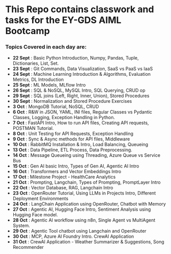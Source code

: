 # This Repo contains classwork and tasks for the EY-GDS AIML Bootcamp
### Topics Covered in each day are:
- **22 Sept**  : Basic Python Introduction, Numpy, Pandas, Tuple, Dictionaries, List, Set.
- **23 Sept**  : Git Commands, Data Visualization, SaaS vs PaaS vs IaaS
- **24 Sept**  : Machine Learning Introduction & Algorithms, Evaluation Metrics, DL Introduction 
- **25 Sept**  : ML Models, MLflow Intro
- **26 Sept**  : SQL & NoSQL, MySQL Intro, SQL Querying, CRUD op
- **29 Sept**  : SQL joins (Left, Right, Inner, Union), Stored Procedures
- **30 Sept**  : Normalization and Stored Procedure Exercises
- **3 Oct**    : MongoDB Tutorial, NoSQL, CRUD
- **6 Oct**    : R&W in JSON, YAML, INI files, Regular Classes vs Pydantic Classes, Logging, Exception Handling in Python.
- **7 Oct**    : FastAPI Intro, How to run API files, Creating API requests, POSTMAN Tutorial.
- **8 Oct**    : Unit Testing for API Requests, Exception Handling
- **9 Oct**    : Sync & Async methods for API files, Middleware
- **10 Oct**   : RabbitMQ Installation & Intro, Load Balancing, Queueing
- **13 Oct**   : Data Pipeline, ETL Process, Data Preprocessing.
- **14 Oct**   : Message Queueing using Threading, Azure Queue vs Service Bus
- **15 Oct**   : Gen AI basic Intro, Types of Gen AI, Agentic AI Intro
- **16 Oct**   : Transformers and Vector Embeddings Intro
- **17 Oct**   : Milestone Project - HealthCare Analytics
- **21 Oct**   : Prompting, Langchain, Types of Prompting, PromptLayer Intro
- **22 Oct**   : Vector Database, RAG, Langchain Intro
- **23 Oct**   : OpenRouter Tutorial, Using LLMs in Projects Intro, Different Deployment Environments
- **24 Oct**   : LangChain Application using OpenRouter, Chatbot with Memory
- **27 Oct**   : Agentic AI, Hugging Face Intro, Sentiment Analysis using Hugging Face model.
- **28 Oct**   : Agentic AI workflow using n8n, Single Agent vs MultiAgent System.
- **29 Oct**   : Agentic Tool chatbot using Langchain and OpenRouter
- **30 Oct**   : MCP, Azure AI Foundry Intro. CrewAI Application
- **31 Oct**   : CrewAI Application - Weather Summarizer & Suggestions, Song Recommender